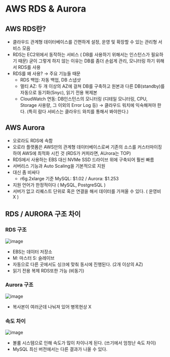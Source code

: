 # AWS RDS & Aurora
## AWS RDS란?

- 클라우드 관계형 데이터베이스를 간편하게 설정, 운영 및 확장할 수 있는 관리형 서비스 모음
- RDS는 EC2위에서 동작하는 서비스 ( DB를 사용하기 위해서는 인스턴스가 필요하기 때문)
굳이 그렇게 하지 않는 이유는 DB를 좀더 손쉽게 관리, 모니터링 하기 위해서 RDS를 사용
- RDS를 왜 사용? → 주요 기능들 때문
    - RDS 백업: 자동 백업, DB 스냅샷
    - 멀티 AZ: 두 개 이상의 AZ에 걸쳐 DB를 구축하고 원본과 다른 DB(standby)를 자동으로 동기화(Snyc), 읽기 전용 복제본
    - CloudWatch 연동: DB인스턴스의 모니터링 (디테일 모니터링, CPU, Storage 사용량, 그 이외의 Error Log 등) → 클라우드 워치에 익숙해져야 한다. (특히 람다 서비스는 클라우드 와치를 통해서 봐야한다.)

## AWS Aurora
- 오로라도 RDS에 속함
- 오로라 플랫폼은 AWS만의 관계형 데이터베이스로써 기존의 소스를 커스터마이징 하여 AWS에 최적화 시킨 것
(RDS가 커피라면, AUrora는 TOP)
- RDS에서 사용하는 EBS 대신 NVMe SSD 드라이브 위에 구축되어 훨씬 빠름
- 서버리스 기능과 Auto Scaling을 기본적으로 지원
- 대신 좀 비싸다
    - r6g.2xlarge 기준 MySQL: $1.02 / Aurora: $1.253
- 지원 언어가 한정적이다 ( MySQL, PostgreSQL )
- 서버가 없고 리퀘스트 단위로 혹은 연결을 해서 데이터를 가져올 수 있다. ( 운영비 X )

## RDS / AURORA 구조 차이
### RDS 구조

![image](https://github.com/5onchangwoo/computer-sciences/assets/96860725/0973153c-f150-4076-93c9-bbefba1de7e3)
- EBS는 데이터 저장소
- M: 마스터
S: 슬레이브
- 자동으로 다른 곳에서도 싱크에 맞춰 동시에 진행된다. (2개 이상의 AZ)
- 읽기 전용 복제 RDS또한 가능 (비동기)

### Aurora 구조

![image](https://github.com/5onchangwoo/computer-sciences/assets/96860725/942756dc-1786-4976-a954-5f93c3f74e66)
- 복사본이 여러군데 나눠져 있어 병목현상 X

### 속도 차이

![image](https://github.com/5onchangwoo/computer-sciences/assets/96860725/910cd0d2-153d-4559-8376-b90da6b6a5e9)
- 볼륨 시스템으로 인해 속도가 많이 차이나게 된다. (쓰기에서 엄청난 속도 차이)
- MySQL 최신 버전에서는 다른 결과가 나올 수 있다.

